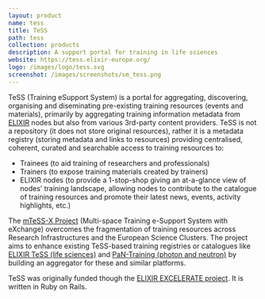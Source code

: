 ```yaml
---
layout: product
name: tess
title: TeSS
path: tess
collection: products
description: A support portal for training in life sciences
website: https://tess.elixir-europe.org/
logo: /images/logo/tess.svg
screenshot: /images/screenshots/sm_tess.png
---
```


TeSS (Training eSupport System) is a portal for aggregating, discovering, organising and diseminating pre-existing training resources (events and materials), primarily by aggregating training information metadata from <a href="http://www.elixir-europe.org/">ELIXIR</a> nodes but also from various 3rd-party content providers. TeSS is not a repository (it does not store original resources), rather it is a metadata registry (storing metadata and links to resources) providing centralised, coherent, curated and searchable access to training resources to:

 * Trainees (to aid training of researchers and professionals)
 * Trainers (to expose training materials created by trainers)
 * ELIXIR nodes (to provide a 1-stop-shop giving an at-a-glance view of nodes’ training landscape, allowing nodes to contribute to the catalogue of training resources and promote their latest news, events, activity highlights, etc.)

The [mTeSS-X Project](/projects/mtess-x/) (Multi-space Training e-Support System with eXchange) overcomes the fragmentation of training resources across Research Infrastructures and the European Science Clusters. 
The project aims to enhance existing TeSS-based training registries or catalogues like [ELIXIR TeSS (life sciences)](https://tess.elixir-europe.org/) and [PaN-Training (photon and neutron)](https://www.panosc.eu/training-catalogue/) by building an aggregator for these and similar platforms.

 TeSS was originally funded though the [ELIXIR EXCELERATE project](/projects/excelerate). It is written in Ruby on Rails.

